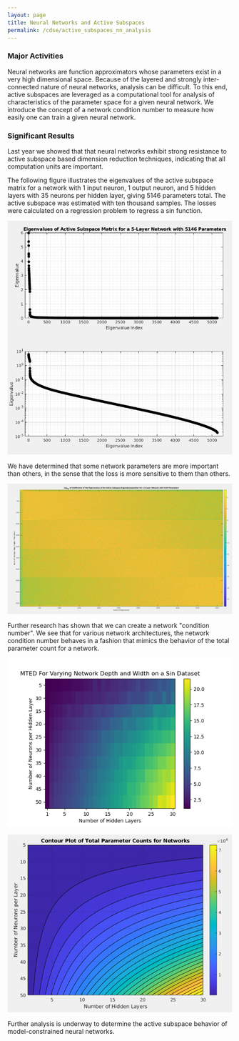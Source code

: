 ```yaml
---
layout: page
title: Neural Networks and Active Subspaces
permalink: /cdse/active_subspaces_nn_analysis
---
```


### Major Activities 

Neural networks are function approximators whose parameters exist in a very high dimensional space. Because of the layered and strongly inter-connected nature of neural networks, analysis can be difficult. To this end, active subspaces are leveraged as a computational tool for analysis of characteristics of the parameter space for a given neural network. We introduce the concept of a network condition number to measure how easily one can train a given neural network.


### Significant Results

Last year we showed that that neural networks exhibit strong resistance to active subspace based dimension reduction techniques, indicating that all computation units are important.

The following figure illustrates the eigenvalues of the active subspace matrix for a network with 1 input neuron, 1 output neuron, and 5 hidden layers with 35 neurons per hidden layer, giving 5146 parameters total. The active subspace was estimated with ten thousand samples. The losses were calculated on a regression problem to regress a sin function.

![The eigenvalues of the active subspace matrix for a network with 5146 parameters and 10000 active subspace samples.](/assets/figures/rusty/CDSE_eigenvalues.png "fig:CDSE_Eigenvalues")

We have determined that some network parameters are more important than others, in the sense that the loss is more sensitive to them than others. 

![The eigenvectors of the active subspace matrix for a network with 5146 parameters and 10000 active subspace samples.](/assets/figures/rusty/CDSE_eigenvectors.png "fig:CDSE_Eigenvectors")

Further research has shown that we can create a network "condition number". We see that for various network architectures, the network condition number behaves in a fashion that mimics the behavior of the total parameter count for a network.

![The network condition number for dense fully connected networks evaluated on a sin regression.](/assets/figures/rusty/MTED_plot.png "fig:MTED_plot")

![A contour plot of the total number of parameters for dense fully connected networks.](/assets/figures/rusty/parameter_count_contour.png "fig:parameter_count")

Further analysis is underway to determine the active subspace behavior of model-constrained neural networks.


<!-- Some beautiful pictures or videos could go here -->
<!-- [![acoustic-elastic wave equation video](/assets/figures/jon/mangll_animation_frame.png)](/assets/figures/jon/mangll_animation_trimmed.ogv "Mangll video") -->

